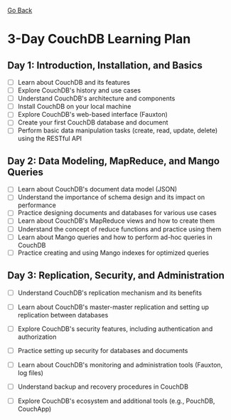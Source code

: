 [Go Back](readme.md)

# 3-Day CouchDB Learning Plan

## Day 1: Introduction, Installation, and Basics

- [ ] Learn about CouchDB and its features
- [ ] Explore CouchDB's history and use cases
- [ ] Understand CouchDB's architecture and components
- [ ] Install CouchDB on your local machine
- [ ] Explore CouchDB's web-based interface (Fauxton)
- [ ] Create your first CouchDB database and document
- [ ] Perform basic data manipulation tasks (create, read, update, delete) using the RESTful API

## Day 2: Data Modeling, MapReduce, and Mango Queries

- [ ] Learn about CouchDB's document data model (JSON)
- [ ] Understand the importance of schema design and its impact on performance
- [ ] Practice designing documents and databases for various use cases
- [ ] Learn about CouchDB's MapReduce views and how to create them
- [ ] Understand the concept of reduce functions and practice using them
- [ ] Learn about Mango queries and how to perform ad-hoc queries in CouchDB
- [ ] Practice creating and using Mango indexes for optimized queries

## Day 3: Replication, Security, and Administration

- [ ] Understand CouchDB's replication mechanism and its benefits
- [ ] Learn about CouchDB's master-master replication and setting up replication between databases
- [ ] Explore CouchDB's security features, including authentication and authorization
- [ ] Practice setting up security for databases and documents
- [ ] Learn about CouchDB's monitoring and administration tools (Fauxton, log files)
- [ ] Understand backup and recovery procedures in CouchDB
- [ ] Explore CouchDB's ecosystem and additional tools (e.g., PouchDB, CouchApp)

